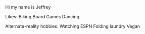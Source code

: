 
Hi my name is Jeffrey

Likes:
Biking
Board Games
Dancing

Alternate-reality hobbies:
Watching ESPN
Folding laundry
Vegan

